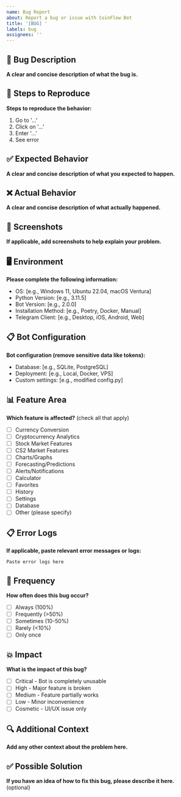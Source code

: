 ```yaml
---
name: Bug Report
about: Report a bug or issue with CoinFlow Bot
title: '[BUG] '
labels: bug
assignees: ''
---
```


## 🐛 Bug Description
**A clear and concise description of what the bug is.**

## 📝 Steps to Reproduce
**Steps to reproduce the behavior:**
1. Go to '...'
2. Click on '...'
3. Enter '...'
4. See error

## ✅ Expected Behavior
**A clear and concise description of what you expected to happen.**

## ❌ Actual Behavior
**A clear and concise description of what actually happened.**

## 📸 Screenshots
**If applicable, add screenshots to help explain your problem.**

## 🖥️ Environment
**Please complete the following information:**
- OS: [e.g., Windows 11, Ubuntu 22.04, macOS Ventura]
- Python Version: [e.g., 3.11.5]
- Bot Version: [e.g., 2.0.0]
- Installation Method: [e.g., Poetry, Docker, Manual]
- Telegram Client: [e.g., Desktop, iOS, Android, Web]

## 📋 Bot Configuration
**Bot configuration (remove sensitive data like tokens):**
- Database: [e.g., SQLite, PostgreSQL]
- Deployment: [e.g., Local, Docker, VPS]
- Custom settings: [e.g., modified config.py]

## 📊 Feature Area
**Which feature is affected?** (check all that apply)
- [ ] Currency Conversion
- [ ] Cryptocurrency Analytics
- [ ] Stock Market Features
- [ ] CS2 Market Features
- [ ] Charts/Graphs
- [ ] Forecasting/Predictions
- [ ] Alerts/Notifications
- [ ] Calculator
- [ ] Favorites
- [ ] History
- [ ] Settings
- [ ] Database
- [ ] Other (please specify)

## 📋 Error Logs
**If applicable, paste relevant error messages or logs:**
```
Paste error logs here
```

## 🔄 Frequency
**How often does this bug occur?**
- [ ] Always (100%)
- [ ] Frequently (>50%)
- [ ] Sometimes (10-50%)
- [ ] Rarely (<10%)
- [ ] Only once

## 💥 Impact
**What is the impact of this bug?**
- [ ] Critical - Bot is completely unusable
- [ ] High - Major feature is broken
- [ ] Medium - Feature partially works
- [ ] Low - Minor inconvenience
- [ ] Cosmetic - UI/UX issue only

## 🔍 Additional Context
**Add any other context about the problem here.**

## ✅ Possible Solution
**If you have an idea of how to fix this bug, please describe it here.** (optional)
